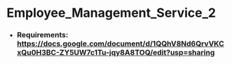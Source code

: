 # Employee_Management_Service_2

- ### Requirements: https://docs.google.com/document/d/1QQhV8Nd6QrvVKCxQu0H3BC-ZY5UW7c1Tu-jqy8A8TOQ/edit?usp=sharing
